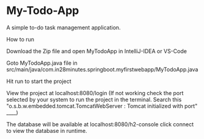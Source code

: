 # My-Todo-App
A simple to-do task management application.

How to run

Download the Zip file and open MyTodoApp in IntelliJ-IDEA or VS-Code

Goto MyTodoApp.java file in src/main/java/com.in28minutes.springboot.myfirstwebapp/MyTodoApp.java

Hit run to start the project

View the project at localhost:8080/login
(If not working check the port selected by your system to run the project in the terminal. Search this "o.s.b.w.embedded.tomcat.TomcatWebServer : Tomcat initialized with port" ____)

The database will be available at localhost:8080/h2-console  click connect to view the database in runtime.
